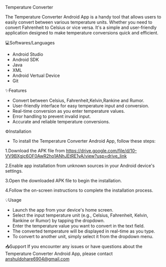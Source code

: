 Temperature Converter

The Temperature Converter Android App is a handy tool that allows users to easily convert between various temperature units. Whether you need to convert Fahrenheit to Celsius or vice versa. It's a simple and user-friendly application designed to make temperature conversions quick and efficient.

💻Softwares/Languages
- Android Studio
- Android SDK
- Java
- XML
- Android Vertual Device
- Git

✨Features
- Convert between Celsius, Fahrenheit,Kelvin,Rankine and Rumor.
- User-friendly interface for easy temperature input and conversion.
- Real-time conversion as you enter temperature values.
- Error handling to prevent invalid input.
- Accurate and reliable temperature conversions.

⚙️Installation
- To install the Temperature Converter Android App, follow these steps:

1.Download the APK file from https://drive.google.com/file/d/10-VV9BXgjc6OF0AwR2ho1ANhJEtRE1yA/view?usp=drive_link

2.Enable app installation from unknown sources in your Android device's settings.

3.Open the downloaded APK file to begin the installation.

4.Follow the on-screen instructions to complete the installation process.

💡Usage
- Launch the app from your device's home screen.
- Select the input temperature unit (e.g., Celsius, Fahrenheit, Kelvin, Rankine or Rumor) by tapping the dropdown.
- Enter the temperature value you want to convert in the text field.
- The converted temperature will be displayed in real-time as you type.
- To convert to another unit, simply select it from the dropdown menu.

📥Support
If you encounter any issues or have questions about the Temperature Converter Android App, please contact anshuldohare6904@gmail.com 
